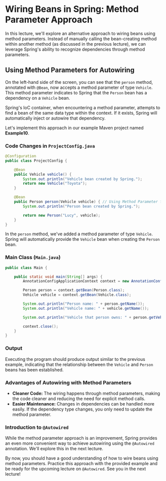 # Wiring Beans in Spring: Method Parameter Approach

In this lecture, we'll explore an alternative approach to wiring beans using method parameters. Instead of manually calling the bean-creating method within another method (as discussed in the previous lecture), we can leverage Spring's ability to recognize dependencies through method parameters.

## Using Method Parameters for Autowiring

On the left-hand side of the screen, you can see that the `person` method, annotated with `@Bean`, now accepts a method parameter of type `Vehicle`. This method parameter indicates to Spring that the `Person` bean has a dependency on a `Vehicle` bean.

Spring's IoC container, when encountering a method parameter, attempts to find a bean of the same data type within the context. If it exists, Spring will automatically inject or autowire that dependency.

Let's implement this approach in our example Maven project named **Example10**.

### Code Changes in `ProjectConfig.java`

```java
@Configuration
public class ProjectConfig {

    @Bean
    public Vehicle vehicle() {
        System.out.println("Vehicle bean created by Spring.");
        return new Vehicle("Toyota");
    }

    @Bean
    public Person person(Vehicle vehicle) { // Using Method Parameter for Autowiring
        System.out.println("Person bean created by Spring.");

        return new Person("Lucy", vehicle);
    }
}
```

In the `person` method, we've added a method parameter of type `Vehicle`. Spring will automatically provide the `Vehicle` bean when creating the `Person` bean.

### Main Class (`Main.java`)

```java
public class Main {

    public static void main(String[] args) {
        AnnotationConfigApplicationContext context = new AnnotationConfigApplicationContext(ProjectConfig.class);

        Person person = context.getBean(Person.class);
        Vehicle vehicle = context.getBean(Vehicle.class);

        System.out.println("Person name: " + person.getName());
        System.out.println("Vehicle name: " + vehicle.getName());

        System.out.println("Vehicle that person owns: " + person.getVehicle().getName());

        context.close();
    }
}
```

### Output

Executing the program should produce output similar to the previous example, indicating that the relationship between the `Vehicle` and `Person` beans has been established.

### Advantages of Autowiring with Method Parameters

- **Cleaner Code:** The wiring happens through method parameters, making the code cleaner and reducing the need for explicit method calls.
- **Easier Maintenance:** Changes in dependencies can be handled more easily. If the dependency type changes, you only need to update the method parameter.

### Introduction to `@Autowired`

While the method parameter approach is an improvement, Spring provides an even more convenient way to achieve autowiring using the `@Autowired` annotation. We'll explore this in the next lecture.

By now, you should have a good understanding of how to wire beans using method parameters. Practice this approach with the provided example and be ready for the upcoming lecture on `@Autowired`. See you in the next lecture!